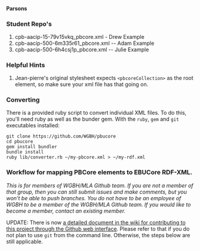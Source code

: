 #### Parsons

### Student Repo's
1. cpb-aacip-15-79v15vkq_pbcore.xml - Drew Example
1. cpb-aacip-500-6m335r61_pbcore.xml -- Adam Example
1. cpb-aacip-500-6h4csj1p_pbcore.xml -- Julie Example


### Helpful Hints
1. Jean-pierre's original stylesheet expects `<pbcoreCollection>` as the root 
element, so make sure your xml file has that going on.

### Converting
There is a provided ruby script to convert individual XML files. To do this, 
you'll need ruby as well as the bunder gem. With the `ruby`, `gem` and `git` 
executables installed:

```
git clone https://github.com/WGBH/pbucore
cd pbucore
gem install bundler
bundle install
ruby lib/converter.rb ~/my-pbcore.xml > ~/my-rdf.xml
```

### Workflow for mapping PBCore elements to EBUCore RDF-XML.
_This is for members of WGBH/MLA Github team. If you are not a member of that 
group, then you can still submit issues and make comments, but you won't be 
able to push branches. You do not have to be an employee of WGBH to be a member 
of the WGBH/MLA Github team. If you would like to become a member, contact an 
existing member._

UPDATE: There is now [a detailed document in the wiki for contributing to this 
project through the Github web interface](http://soundbible.com/royalty-free-sounds-1.html).
Please refer to that if you do not plan to use `git` from the command line. 
Otherwise, the steps below are still applicable.
